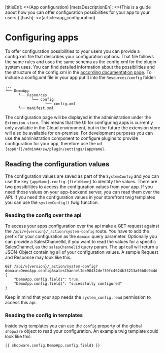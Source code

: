 [titleEn]: <>(App configuration)
[metaDescriptionEn]: <>(This is a guide about how you can offer configuration possibilities for your app to your users.)
[hash]: <>(article:app_configuration)

# Configuring apps

To offer configuration possibilities to your users you can provide a config.xml file that describes your configuration options.
That file follows the same rules and uses the same schema as the config.xml for the plugin system uses. You can find detailed information about the possibilities and the structure of the config.xml in the [according documentation page](./../60-references-internals/40-plugins/070-plugin-config.md).
To include a config.xml file in your app put it into the `Resources/config` folder:
```
...
└── DemoApp
      └── Resources
            └── config  
                  └── config.xml
      └── manifest.xml
```

The configuration page will be displayed in the administration under the `Extension store`.
This means that the UI for configuring apps is currently only available in the Cloud environment, but in the future the extension store will also be available for on-premise.
For development purposes you can use the administration component to configure plugins to provide configuration for your app, therefore use the url `{appUrl}/admin##/sw/plugin/settings/{appName}`.

## Reading the configuration values

The configuration values are saved as part of the `SystemConfig` and you can use the key `{appName}.config.{fieldName}` to identify the values.
There are two possibilities to access the configuration values from your app.
If you need those values on your app-backend server, you can read them over the API.
If you need the configuration values in your storefront twig templates you can use the `systemConfig()` twig function.

### Reading the config over the api

To access your apps configuration over the api make a GET request against the `/api/v{version}/_action/system-config` route.
You have to add the prefix for your configuration as the `domain` query parameter. Optionally you can provide a SalesChannelId, if you want to read the values for a specific SalesChannel, as the `salesChannelId` query param.
The api call will return a JSON-Object containing all of your configuration values.
A sample Request and Response may look like this.
```
GET /api/v{version}/_action/system-config?domain=DemoApp.config&salesChannelId=98432def39fc4624b33213a56b8c944d
{
    "DemoApp.config.field1": true,
    "DemoApp.config.field2": "sucessfully configured"
}
```
Keep in mind that your app needs the `system_config:read` permission to access this api.

### Reading the config in templates

Inside twig templates you can use the `config` property of the global `shopware` object to read your configuration.
An example twig template could look like this:
```twig
{{ shopware.config.DemoApp.config.field1 }}
```
